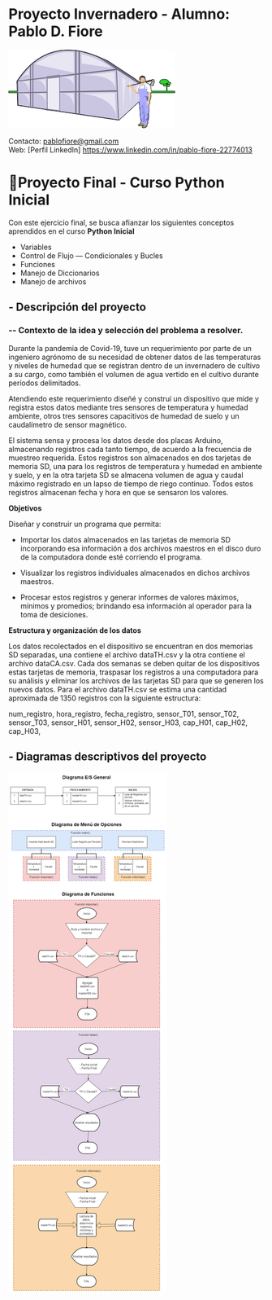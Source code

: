 # Proyecto Invernadero -  Alumno: Pablo D. Fiore

![Img Invernadero](img/inverna.png)

Contacto: pablofiore@gmail.com\
Web: [Perfil LinkedIn] https://www.linkedin.com/in/pablo-fiore-22774013

# 🍅Proyecto Final - Curso Python Inicial

Con este ejercicio final, se busca afianzar los siguientes conceptos aprendidos en el curso **Python Inicial**
- Variables
- Control de Flujo — Condicionales y Bucles
- Funciones
- Manejo de Diccionarios
- Manejo de archivos

## - Descripción del proyecto
### -- Contexto de la idea y selección del problema a resolver.
  Durante la pandemia de Covid-19, tuve un requerimiento por parte de un ingeniero agrónomo de su necesidad de obtener datos de las temperaturas y niveles de humedad
  que se registran dentro de un invernadero de cultivo a su cargo, como también el volumen de agua vertido en el cultivo durante períodos delimitados.
  
  Atendiendo este requerimiento diseñé y construí un dispositivo que mide y registra estos datos mediante tres sensores de temperatura y humedad ambiente, otros tres
  sensores capacitivos de humedad de suelo y un caudalímetro de sensor magnético.
  
  El sistema sensa y procesa los datos desde dos placas Arduino, almacenando registros cada tanto tiempo, de acuerdo a la frecuencia de muestreo requerida. 
  Estos registros son almacenados en dos tarjetas de memoria SD, una para los registros de temperatura y humedad en ambiente y suelo, y en la otra tarjeta SD se 
  almacena volumen de agua y caudal máximo registrado en un lapso de tiempo de riego continuo. Todos estos registros almacenan fecha y hora en que se sensaron los
  valores.
  
**Objetivos**

  Diseñar y construir un programa que permita:

- Importar los datos almacenados en las tarjetas de memoria SD incorporando esa información a dos archivos maestros en el disco duro de la computadora donde esté
  corriendo el programa.

- Visualizar los registros individuales almacenados en dichos archivos maestros.

- Procesar estos registros y generar informes de valores máximos, mínimos y promedios; brindando esa información al operador para la toma de desiciones.

**Estructura y organización de los datos**

Los datos recolectados en el dispositivo se encuentran en dos memorias SD separadas, una contiene el archivo dataTH.csv y la otra contiene el archivo dataCA.csv.
Cada dos semanas se deben quitar de los dispositivos estas tarjetas de memoria, traspasar los registros a una computadora para su análisis y eliminar los archivos de las tarjetas SD para que se generen los nuevos datos. 
Para el archivo dataTH.csv se estima una cantidad aproximada de 1350 registros con la siguiente estructura:

num_registro, 
hora_registro, 
fecha_registro, 
sensor_T01, 
sensor_T02, 
sensor_T03, 
sensor_H01, 
sensor_H02, 
sensor_H03, 
cap_H01, 
cap_H02, 
cap_H03,




## - Diagramas descriptivos del proyecto

![Img Diagrama](img/diag02.png)
